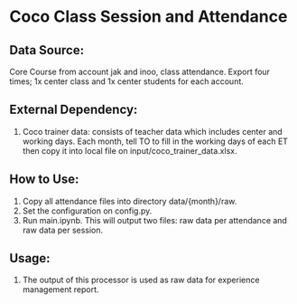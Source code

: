 # Coco Class Session and Attendance

## Data Source:

Core Course from account jak and inoo, class attendance. Export four times; 1x center class and 1x center students for each account.

## External Dependency:

1. Coco trainer data: consists of teacher data which includes center and working days. Each month, tell TO to fill in the working days of each ET then copy it into local file on input/coco_trainer_data.xlsx.

## How to Use:

1. Copy all attendance files into directory data/{month}/raw.
2. Set the configuration on config.py.
3. Run main.ipynb. This will output two files: raw data per attendance and raw data per session.

## Usage:

1. The output of this processor is used as raw data for experience management report.
